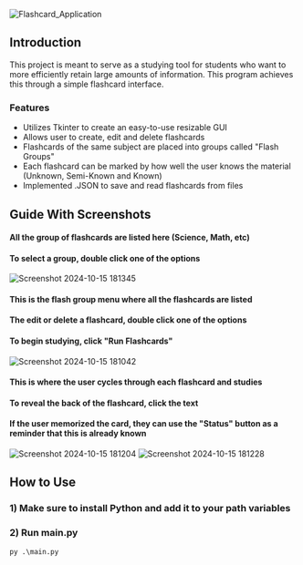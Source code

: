 ![Flashcard_Application](https://github.com/user-attachments/assets/a3883029-8050-452b-9087-7d8abab84e84)

## Introduction
This project is meant to serve as a studying tool for students who want to more efficiently retain large amounts of information. This program achieves this through a simple flashcard interface.
### Features
* Utilizes Tkinter to create an easy-to-use resizable GUI
* Allows user to create, edit and delete flashcards
* Flashcards of the same subject are placed into groups called "Flash Groups"
* Each flashcard can be marked by how well the user knows the material (Unknown, Semi-Known and Known)
* Implemented .JSON to save and read flashcards from files

## Guide With Screenshots
#### All the group of flashcards are listed here (Science, Math, etc)
#### To select a group, double click one of the options
![Screenshot 2024-10-15 181345](https://github.com/user-attachments/assets/82491e00-c99b-4659-892b-2b347478d16f)

#### This is the flash group menu where all the flashcards are listed
#### The edit or delete a flashcard, double click one of the options
#### To begin studying, click "Run Flashcards"
![Screenshot 2024-10-15 181042](https://github.com/user-attachments/assets/15358be6-0bfd-4ba8-bb9d-dbe34afab55a)
#### This is where the user cycles through each flashcard and studies
#### To reveal the back of the flashcard, click the text
#### If the user memorized the card, they can use the "Status" button as a reminder that this is already known
![Screenshot 2024-10-15 181204](https://github.com/user-attachments/assets/997c53d8-72f8-4477-8da6-295dd4577443)
![Screenshot 2024-10-15 181228](https://github.com/user-attachments/assets/1cc463aa-7df1-4037-ad63-8b5d7013ea0a)

## How to Use

### 1) Make sure to install Python and add it to your path variables
### 2) Run main.py
```
py .\main.py
```
